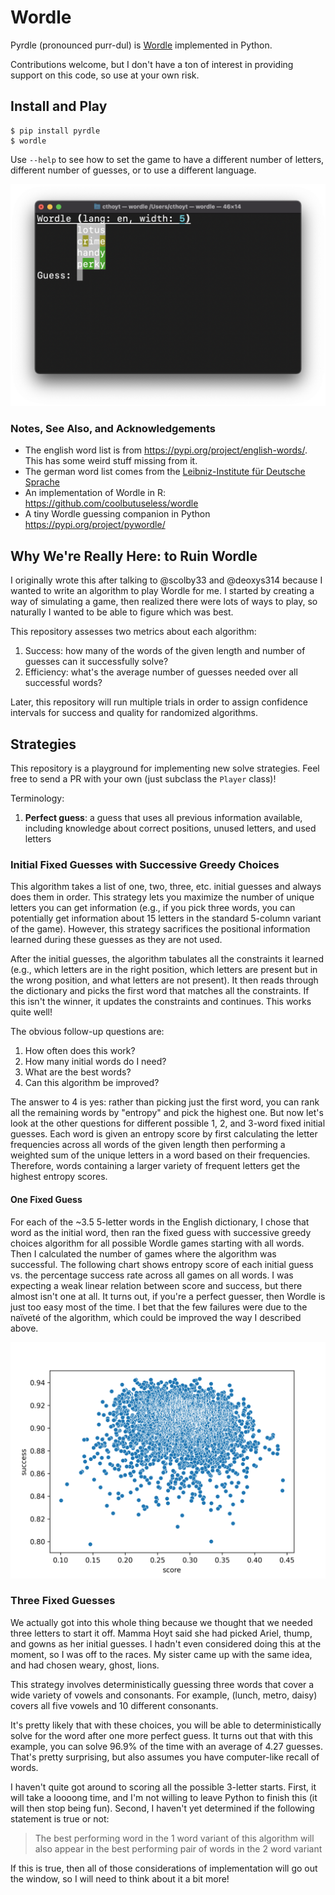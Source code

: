# Wordle

Pyrdle (pronounced purr-dul) is [Wordle](https://www.powerlanguage.co.uk/wordle)
implemented in Python.

Contributions welcome, but I don't have a ton of interest in providing support
on this code, so use at your own risk.

## Install and Play

```shell
$ pip install pyrdle
$ wordle
```

Use `--help` to see how to set the game to have a different number of letters,
different number of guesses, or to use a different language.

![CLI Demo](results/cli_demo.png)

### Notes, See Also, and Acknowledgements

- The english word list is from https://pypi.org/project/english-words/. This
  has some weird stuff missing from it.
- The german word list comes from
  the [Leibniz-Institute für Deutsche Sprache](https://www.ids-mannheim.de/en/s/corpus-linguistics/projects/methods-of-analysis/corpus-based-lemma-and-word-form-lists/)
- An implementation of Wordle in R: https://github.com/coolbutuseless/wordle
- A tiny Wordle guessing companion in Python https://pypi.org/project/pywordle/

## Why We're Really Here: to Ruin Wordle

I originally wrote this after talking to @scolby33 and @deoxys314 because I
wanted to write an algorithm to play Wordle for me. I started by creating a way
of simulating a game, then realized there were lots of ways to play, so
naturally I wanted to be able to figure which was best.

This repository assesses two metrics about each algorithm:

1. Success: how many of the words of the given length and number of guesses can
   it successfully solve?
2. Efficiency: what's the average number of guesses needed over all successful
   words?

Later, this repository will run multiple trials in order to assign confidence
intervals for success and quality for randomized algorithms.

## Strategies

This repository is a playground for implementing new solve strategies. Feel free
to send a PR with your own (just subclass the `Player` class)!

Terminology:

1. **Perfect guess**: a guess that uses all previous information available,
   including knowledge about correct positions, unused letters, and used letters

### Initial Fixed Guesses with Successive Greedy Choices

This algorithm takes a list of one, two, three, etc. initial guesses and always
does them in order. This strategy lets you maximize the number of unique letters
you can get information (e.g., if you pick three words, you can potentially get
information about 15 letters in the standard 5-column variant of the game).
However, this strategy sacrifices the positional information learned during
these guesses as they are not used.

After the initial guesses, the algorithm tabulates all the constraints it
learned (e.g., which letters are in the right position, which letters are
present but in the wrong position, and what letters are not present). It then
reads through the dictionary and picks the first word that matches all the
constraints. If this isn't the winner, it updates the constraints and continues.
This works quite well!

The obvious follow-up questions are:

1. How often does this work?
2. How many initial words do I need?
3. What are the best words?
4. Can this algorithm be improved?

The answer to 4 is yes: rather than picking just the first word, you can rank
all the remaining words by "entropy" and pick the highest one. But now let's
look at the other questions for different possible 1, 2, and 3-word fixed
initial guesses. Each word is given an entropy score by first calculating the
letter frequencies across all words of the given length then performing a
weighted sum of the unique letters in a word based on their frequencies.
Therefore, words containing a larger variety of frequent letters get the highest
entropy scores.

#### One Fixed Guess

For each of the ~3.5 5-letter words in the English dictionary, I chose that word
as the initial word, then ran the fixed guess with successive greedy choices
algorithm for all possible Wordle games starting with all words. Then I
calculated the number of games where the algorithm was successful. The following
chart shows entropy score of each initial guess vs. the percentage success rate
across all games on all words. I was expecting a weak linear relation between
score and success, but there almost isn't one at all. It turns out, if you're a
perfect guesser, then Wordle is just too easy most of the time. I bet that the
few failures were due to the naïveté of the algorithm, which could be improved
the way I described above.

![One word initial guess with successive first valid choice](results/k_1_l_5_h_6_lang_en.png)

### Three Fixed Guesses

We actually got into this whole thing because we thought that we needed three
letters to start it off. Mamma Hoyt said she had picked Ariel, thump, and gowns
as her initial guesses. I hadn't even considered doing this at the moment, so I
was off to the races. My sister came up with the same idea, and had chosen
weary, ghost, lions.

This strategy involves deterministically guessing three words that cover a wide
variety of vowels and consonants. For example, (lunch, metro, daisy) covers all
five vowels and 10 different consonants.

It's pretty likely that with these choices, you will be able to
deterministically solve for the word after one more perfect guess. It turns out
that with this example, you can solve 96.9% of the time with an average of 4.27
guesses. That's pretty surprising, but also assumes you have computer-like
recall of words.

I haven't quite got around to scoring all the possible 3-letter starts. First,
it will take a loooong time, and I'm not willing to leave Python to finish
this (it will then stop being fun). Second, I haven't yet determined if the
following statement is true or not:

> The best performing word in the 1 word variant of this algorithm will also
> appear in the best performing pair of words in the 2 word variant

If this is true, then all of those considerations of implementation will go out
the window, so I will need to think about it a bit more!